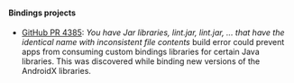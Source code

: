 #### Bindings projects

  * [GitHub PR 4385](https://github.com/xamarin/xamarin-android/pull/4385):
    *You have Jar libraries, lint.jar, lint.jar, ... that have the identical
    name with inconsistent file contents* build error could prevent apps from
    consuming custom bindings libraries for certain Java libraries.  This was
    discovered while binding new versions of the AndroidX libraries.

